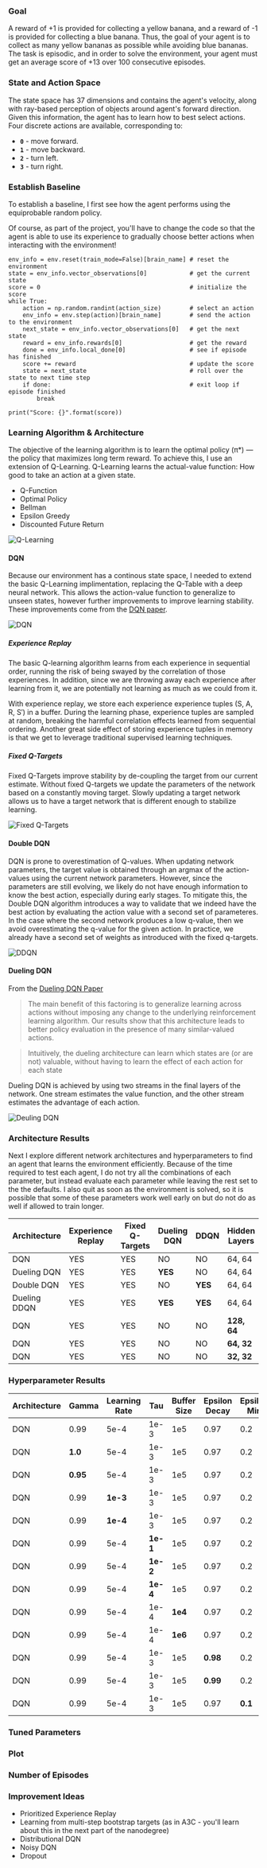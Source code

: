 ### Goal

A reward of +1 is provided for collecting a yellow banana, and a reward of -1 is provided for collecting a blue banana.  Thus, the goal of your agent is to collect as many yellow bananas as possible while avoiding blue bananas.  The task is episodic, and in order to solve the environment, your agent must get an average score of +13 over 100 consecutive episodes.

### State and Action Space

The state space has 37 dimensions and contains the agent's velocity, along with ray-based perception of objects around agent's forward direction.  Given this information, the agent has to learn how to best select actions.  Four discrete actions are available, corresponding to:

- **`0`** - move forward.
- **`1`** - move backward.
- **`2`** - turn left.
- **`3`** - turn right.

### Establish Baseline

To establish a baseline, I first see how the agent performs using the equiprobable random policy.

Of course, as part of the project, you'll have to change the code so that the agent is able to use its experience to gradually choose better actions when interacting with the environment!

```
env_info = env.reset(train_mode=False)[brain_name] # reset the environment
state = env_info.vector_observations[0]            # get the current state
score = 0                                          # initialize the score
while True:
    action = np.random.randint(action_size)        # select an action
    env_info = env.step(action)[brain_name]        # send the action to the environment
    next_state = env_info.vector_observations[0]   # get the next state
    reward = env_info.rewards[0]                   # get the reward
    done = env_info.local_done[0]                  # see if episode has finished
    score += reward                                # update the score
    state = next_state                             # roll over the state to next time step
    if done:                                       # exit loop if episode finished
        break
    
print("Score: {}".format(score))
```

### Learning Algorithm & Architecture 

The objective of the learning algorithm is to learn the optimal policy (π*) — the policy that maximizes long term reward.  To achieve this, I use an extension of Q-Learning.  Q-Learning learns the actual-value function: How good to take an action at a given state.

- Q-Function
- Optimal Policy
- Bellman
- Epsilon Greedy
- Discounted Future Return

![Q-Learning](./images/q-learning.png)

#### DQN

Because our environment has a continous state space, I needed to extend the basic Q-Learning implimentation, replacing the Q-Table with a deep neural network.  This allows the action-value function to generalize to unseen states, however further improvements to improve learning stability. These improvements come from the [DQN paper](https://www.cs.toronto.edu/~vmnih/docs/dqn.pdf).

![DQN](./images/dqn.png)

##### Experience Replay

The basic Q-learning algorithm learns from each experience in sequential order, running the risk of being swayed by the correlation of those experiences. In addition, since we are throwing away each experience after learning from it, we are potentially not learning as much as we could from it.

With experience replay, we store each experience experience tuples (S, A, R, S′) in a buffer.  During the learning phase, experience tuples are sampled at random, breaking the harmful correlation effects learned from sequential ordering.  Another great side effect of storing experience tuples in memory is that we get to leverage traditional supervised learning techniques.

##### Fixed Q-Targets

Fixed Q-Targets improve stability by de-coupling the target from our current estimate.  Without fixed Q-targets we update the parameters of the network based on a constantly moving target.  Slowly updating a target network allows us to have a target network that is different enough to stabilize learning.

![Fixed Q-Targets](./images/fixed.png)


#### Double DQN

DQN is prone to overestimation of Q-values.  When updating network parameters, the target value is obtained through an argmax of the action-values using the current network parameters.  However, since the parameters are still evolving, we likely do not have enough information to know the best action, especially during early stages.  To mitigate this, the Double DQN algorithm introduces a way to validate that we indeed have the best action by evaluating the action value with a second set of parameteres.  In the case where the second network produces a low q-value, then we avoid overestimating the q-value for the given action.  In practice, we already have a second set of weights as introduced with the fixed q-targets.

![DDQN](./images/ddqn.png)


#### Dueling DQN

From the [Dueling DQN Paper](https://arxiv.org/pdf/1511.06581.pdf)

> The main benefit of this factoring is to generalize learning across actions without imposing any change to the underlying reinforcement learning algorithm. Our results show that this architecture leads to better policy evaluation in the presence of many similar-valued actions.

> Intuitively, the dueling architecture can learn which states are (or are not) valuable, without having to learn the effect of each action for each state

Dueling DQN is achieved by using two streams in the final layers of the network.  One stream estimates the value function, and the other stream estimates the advantage of each action.

![Deuling DQN](./images/dueling.png)


### Architecture Results

Next I explore different network architectures and hyperparameters to find an agent that learns the environment efficiently. Because of the time required to test each agent, I do not try all the combinations of each parameter, but instead evaluate each parameter while leaving the rest set to the the defaults. I also quit as soon as the environment is solved, so it is possible that some of these parameters work well early on but do not do as well if allowed to train longer.


| Architecture | Experience Replay | Fixed Q-Targets | Dueling DQN      | DDQN       | Hidden Layers | Episodes to Solve |
| ------------ |------------------ | --------------- | ---------------- | -----------| --------------| ----------------- |
| DQN          | YES               | YES             | NO               | NO         | 64, 64        | 336               |
| Dueling DQN  | YES               | YES             | **YES**          | NO         | 64, 64        | 316               |
| Double DQN   | YES               | YES             | NO               | **YES**    | 64, 64        | 379               |
| Dueling DDQN | YES               | YES             | **YES**          | **YES**    | 64, 64        | 273               |
| DQN          | YES               | YES             | NO               | NO         | **128, 64**   | 406               |
| DQN          | YES               | YES             | NO               | NO         | **64, 32**    | 383               |
| DQN          | YES               | YES             | NO               | NO         | **32, 32**    | 425               |

### Hyperparameter Results

| Architecture | Gamma         | Learning Rate | Tau      | Buffer Size | Epsilon Decay | Epsilon Min | Episodes to Solve |
| ------------ |-------------- | ------------- | ---------| ----------- | ------------- | ----------- | ----------------- |
| DQN          | 0.99          | 5e-4          | 1e-3     | 1e5         | 0.97          | 0.2         | 336               |
| DQN          | **1.0**       | 5e-4          | 1e-3     | 1e5         | 0.97          | 0.2         | 362               |
| DQN          | **0.95**      | 5e-4          | 1e-3     | 1e5         | 0.97          | 0.2         | 385               |
| DQN          | 0.99          | **1e-3**      | 1e-3     | 1e5         | 0.97          | 0.2         | 375               |
| DQN          | 0.99          | **1e-4**      | 1e-3     | 1e5         | 0.97          | 0.2         | 459               |
| DQN          | 0.99          | 5e-4          | **1e-1** | 1e5         | 0.97          | 0.2         | 556               |
| DQN          | 0.99          | 5e-4          | **1e-2** | 1e5         | 0.97          | 0.2         | 379               |
| DQN          | 0.99          | 5e-4          | **1e-4** | 1e5         | 0.97          | 0.2         | x                 |
| DQN          | 0.99          | 5e-4          | 1e-4     | **1e4**     | 0.97          | 0.2         |                   |
| DQN          | 0.99          | 5e-4          | 1e-4     | **1e6**     | 0.97          | 0.2         |                   |
| DQN          | 0.99          | 5e-4          | 1e-3     | 1e5         | **0.98**      | 0.2         |                   |
| DQN          | 0.99          | 5e-4          | 1e-3     | 1e5         | **0.99**      | 0.2         |                   |
| DQN          | 0.99          | 5e-4          | 1e-3     | 1e5         | 0.97          | **0.1**     | 322               |

### Tuned Parameters




### Plot

### Number of Episodes

### Improvement Ideas

- Prioritized Experience Replay
- Learning from multi-step bootstrap targets (as in A3C - you'll learn about this in the next part of the nanodegree)
- Distributional DQN
- Noisy DQN
- Dropout